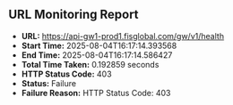 ## URL Monitoring Report

- **URL:** https://api-gw1-prod1.fisglobal.com/gw/v1/health
- **Start Time:** 2025-08-04T16:17:14.393568
- **End Time:** 2025-08-04T16:17:14.586427
- **Total Time Taken:** 0.192859 seconds
- **HTTP Status Code:** 403
- **Status:** Failure
- **Failure Reason:** HTTP Status Code: 403
